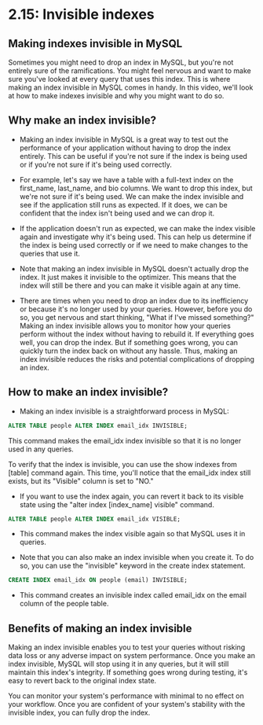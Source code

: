 # 2.15: Invisible indexes

## Making indexes invisible in MySQL

Sometimes you might need to drop an index in MySQL, but you're not entirely sure of the ramifications. You might feel nervous and want to make sure you've looked at every query that uses this index. This is where making an index invisible in MySQL comes in handy. In this video, we'll look at how to make indexes invisible and why you might want to do so.



## Why make an index invisible?

- Making an index invisible in MySQL is a great way to test out the performance of your application without having to drop the index entirely. This can be useful if you're not sure if the index is being used or if you're not sure if it's being used correctly.

- For example, let's say we have a table with a full-text index on the first_name, last_name, and bio columns. We want to drop this index, but we're not sure if it's being used. We can make the index invisible and see if the application still runs as expected. If it does, we can be confident that the index isn't being used and we can drop it.

- If the application doesn't run as expected, we can make the index visible again and investigate why it's being used. This can help us determine if the index is being used correctly or if we need to make changes to the queries that use it.

- Note that making an index invisible in MySQL doesn't actually drop the index. It just makes it invisible to the optimizer. This means that the index will still be there and you can make it visible again at any time.

- There are times when you need to drop an index due to its inefficiency or because it's no longer used by your queries. However, before you do so, you get nervous and start thinking, "What if I've missed something?" Making an index invisible allows you to monitor how your queries perform without the index without having to rebuild it. If everything goes well, you can drop the index. But if something goes wrong, you can quickly turn the index back on without any hassle. Thus, making an index invisible reduces the risks and potential complications of dropping an index.

## How to make an index invisible?
- Making an index invisible is a straightforward process in MySQL:
```sql
ALTER TABLE people ALTER INDEX email_idx INVISIBLE;
```

This command makes the email_idx index invisible so that it is no longer used in any queries.

To verify that the index is invisible, you can use the show indexes from [table] command again. This time, you'll notice that the email_idx index still exists, but its "Visible" column is set to "NO."


- If you want to use the index again, you can revert it back to its visible state using the "alter index [index_name] visible" command.

```sql
ALTER TABLE people ALTER INDEX email_idx VISIBLE;
```

- This command makes the index visible again so that MySQL uses it in queries.

- Note that you can also make an index invisible when you create it. To do so, you can use the "invisible" keyword in the create index statement.

```sql
CREATE INDEX email_idx ON people (email) INVISIBLE;
```

- This command creates an invisible index called email_idx on the email column of the people table.

## Benefits of making an index invisible

Making an index invisible enables you to test your queries without risking data loss or any adverse impact on system performance. Once you make an index invisible, MySQL will stop using it in any queries, but it will still maintain this index's integrity. If something goes wrong during testing, it's easy to revert back to the original index state.

You can monitor your system's performance with minimal to no effect on your workflow. Once you are confident of your system's stability with the invisible index, you can fully drop the index.